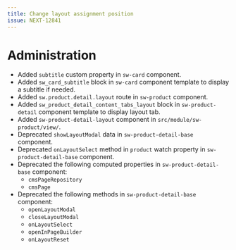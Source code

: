 ```yaml
---
title: Change layout assignment position
issue: NEXT-12841
---
```

# Administration
* Added `subtitle` custom property in `sw-card` component.
* Added `sw_card_subtitle` block in `sw-card` component template to display a subtitle if needed.
* Added `sw.product.detail.layout` route in `sw-product` component.
* Added `sw_product_detail_content_tabs_layout` block in `sw-product-detail` component template to display layout tab.
* Added `sw-product-detail-layout` component in `src/module/sw-product/view/`.
* Deprecated `showLayoutModal` data in `sw-product-detail-base` component.
* Deprecated `onLayoutSelect` method in `product` watch property in `sw-product-detail-base` component.
* Deprecated the following computed properties in `sw-product-detail-base` component:
    * `cmsPageRepository`
    * `cmsPage`
* Deprecated the following methods in `sw-product-detail-base` component:
    * `openLayoutModal`
    * `closeLayoutModal`
    * `onLayoutSelect`
    * `openInPageBuilder`
    * `onLayoutReset`
